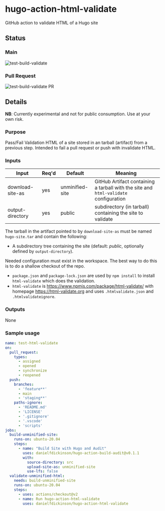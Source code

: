 # hugo-action-html-validate
GitHub action to validate HTML of a Hugo site

## Status

### Main

![test-build-validate](https://github.com/danielfdickinson/hugo-action-html-validate/actions/workflows/test-html-validate.yml/badge.svg)

### Pull Request

![test-build-validate PR](https://github.com/danielfdickinson/hugo-action-html-validate/actions/workflows/test-html-validate.yml/badge.svg?event=pull_request)

## Details

**NB**: Currently experimental and not for public consumption. Use at your own risk.

### Purpose

Pass/Fail Validation HTML of a site stored in an tarball (artifact) from a previous step. Intended to fail a pull request or push with invalidate HTML.

### Inputs


| Input | Req'd | Default | Meaning |
|-------|-------|---------|---------|
| download-site-as | yes | unminified-site | GitHub Artifact containing a tarball with the site and ``html-validate`` configuration | 
| output-directory | yes | public | subdirectory (in tarball) containing the site to validate |

The tarball in the artifact pointed to by ``download-site-as`` must be named ``hugo-site.tar`` and contain the following:

* A subdirectory tree containing the site (default: _public_, optionally defined by ``output-directory``).

Needed configuration must exist in the workspace. The best way to do this is to do a shallow checkout of the repo.

* ``package.json`` and ``package-lock.json`` are used by ``npm install`` to install ``html-validate`` which does the validation.
* ``html-validate`` is <https://www.npmjs.com/package/html-validate/> with homepage <https://html-validate.org> and uses ``.htmlvalidate.json`` and ``.htmlvalidateignore``.

### Outputs

None

### Sample usage

```yaml
name: test-html-validate
on:
  pull_request:
    types:
      - assigned
      - opened
      - synchronize
      - reopened
  push:
    branches:
      - 'feature**'
      - main
      - 'staging**'
    paths-ignore:
      - 'README.md'
      - 'LICENSE'
      - '.gitignore'
      - '.vscode'
      - 'scripts'
jobs:
  build-unminified-site:
    runs-on: ubuntu-20.04
    steps:
      - name: "Build Site with Hugo and Audit"
        uses: danielfdickinson/hugo-action-build-audit@v0.1.1
        with:
          source-directory: src
          upload-site-as: unminified-site
          use-lfs: false
  validate-unminified-html:
    needs: build-unminified-site
    runs-on: ubuntu-20.04
    steps:
      - uses: actions/checkout@v2
      - name: Run hugo-action-html-validate
        uses: danielfdickinson/hugo-action-html-validate
```